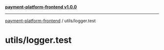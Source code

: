 [**payment-platform-frontend v1.0.0**](../README.md)

***

[payment-platform-frontend](../README.md) / utils/logger.test

# utils/logger.test
